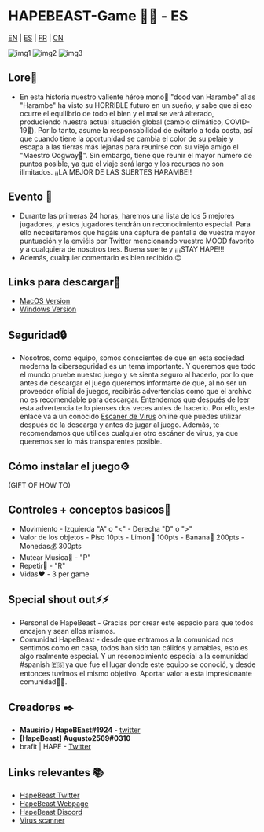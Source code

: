# HAPEBEAST-Game 🍌🍌 - ES
[EN](https://github.com/Brafit2001/HAPEBEAST-GAME/blob/main/README.md) | [ES](https://github.com/Brafit2001/HAPEBEAST-GAME/blob/main/README_translate/README_ES.md) | [FR](https://github.com/Brafit2001/HAPEBEAST-GAME/blob/main/README_translate/README_FR.md) | [CN](https://github.com/Brafit2001/HAPEBEAST-GAME/blob/main/README_translate/README_CN.md)

![img1](https://user-images.githubusercontent.com/46831417/147771228-e88e7df3-4c14-48f1-aadf-bf07ec0fd791.png)
![img2](https://user-images.githubusercontent.com/46831417/147771233-7cfe6709-b7d1-467c-8e8e-60a7dee79aca.png)
![img3](https://user-images.githubusercontent.com/46831417/147771257-eb09fb53-edd9-44dc-a620-2731050a9ddf.png)


## Lore🔮
* En esta historia nuestro valiente héroe mono🦍 "dood van Harambe" alias "Harambe" ha visto su HORRIBLE futuro en un sueño, y sabe que si eso ocurre el equilibrio de todo el bien y el mal se verá alterado, produciendo nuestra actual situación global (cambio climático, COVID-19🦠). Por lo tanto, asume la responsabilidad de evitarlo a toda costa, así que cuando tiene la oportunidad se cambia el color de su pelaje y escapa a las tierras más lejanas para reunirse con su viejo amigo el "Maestro Oogway🐢". Sin embargo, tiene que reunir el mayor número de puntos posible, ya que el viaje será largo y los recursos no son ilimitados. ¡¡LA MEJOR DE LAS SUERTES HARAMBE!!


##  Evento 📖
* Durante las primeras 24 horas, haremos una lista de los 5 mejores jugadores, y estos jugadores tendrán un reconocimiento especial. Para ello necesitaremos que hagáis una captura de pantalla de vuestra mayor puntuación y la enviéis por Twitter mencionando vuestro MOOD favorito y a cualquiera de nosotros tres. Buena suerte y ¡¡¡STAY HAPE!!!
* Además, cualquier comentario es bien recibido.😊

## Links para descargar🔗
* [MacOS Version](https://drive.google.com/file/d/1HXFSKz2p_dmxtMkCq9L6IbHKalFDolsS/view?usp=sharing)
* [Windows Version](https://drive.google.com/file/d/1m36EkQEB0moMRuGB_m__gYgGgbf-kzLk/view?usp=sharing)

## Seguridad🔒
* Nosotros, como equipo, somos conscientes de que en esta sociedad moderna la ciberseguridad es un tema importante. Y queremos que todo el mundo pruebe nuestro juego y se sienta seguro al hacerlo, por lo que antes de descargar el juego queremos informarte de que, al no ser un proveedor oficial de juegos, recibirás advertencias como que el archivo no es recomendable para descargar. Entendemos que después de leer esta advertencia te lo pienses dos veces antes de hacerlo. Por ello, este enlace va a un conocido [Escaner de Virus](https://www.virustotal.com/gui/home/upload) online que puedes utilizar después de la descarga y antes de jugar al juego. Además, te recomendamos que utilices cualquier otro escáner de virus, ya que queremos ser lo más transparentes posible.

## Cómo instalar el juego⚙️
(GIFT OF HOW TO)



## Controles + conceptos basicos📑
* Movimiento - Izquierda "A" o "<" - Derecha "D" o ">"
* Valor de los objetos - Piso 10pts - Limon🍋 100pts - Banana🍌 200pts - Monedas💰 300pts
* Mutear Musica🎵 - "P"
* Repetir🔄 - "R"
* Vidas❤️ - 3 per game

## Special shout out⚡⚡
* Personal de HapeBeast - Gracias por crear este espacio para que todos encajen y sean ellos mismos.
* Comunidad HapeBeast - desde que entramos a la comunidad nos sentimos como en casa, todos han sido tan cálidos y amables, esto es algo realmente especial. Y un reconocimiento especial a la comunidad #spanish 🇪🇸 ya que fue el lugar donde este equipo se conoció, y desde entonces tuvimos el mismo objetivo. Aportar valor a esta impresionante comunidad🥇🥇.

## Creadores ✒️
* **Mausirio / HapeBEast#1924** - [twitter](https://mobile.twitter.com/Mauricio202003)
* **[HapeBeast] Augusto2569#0310**  
* brafit | HAPE - [Twitter](https://twitter.com/brafit201?t=GZyvkU5mDVE605O2frVZbA&s=08)

## Links relevantes 📚
* [HapeBeast Twitter](https://mobile.twitter.com/hapebeastgang) 
* [HapeBeast Webpage](https://www.hapebeast.com/)
* [HapeBeast Discord](https://discord.com/invite/hypebeast) 
* [Virus scanner](https://www.virustotal.com/gui/home/upload)
